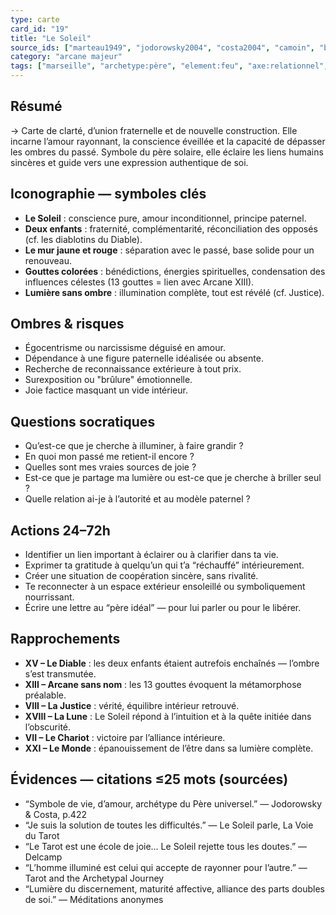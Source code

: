 ```yaml
---
type: carte
card_id: "19"
title: "Le Soleil"
source_ids: ["marteau1949", "jodorowsky2004", "costa2004", "camoin", "bendov", "delcamp", "nadolny", "jung"]
category: "arcane majeur"
tags: ["marseille", "archetype:père", "element:feu", "axe:relationnel", "axe:conscience", "symboles:double", "initiation:lumineuse"]
---
```


## Résumé
→ Carte de clarté, d’union fraternelle et de nouvelle construction. Elle incarne l’amour rayonnant, la conscience éveillée et la capacité de dépasser les ombres du passé. Symbole du père solaire, elle éclaire les liens humains sincères et guide vers une expression authentique de soi.

## Iconographie — symboles clés
- **Le Soleil** : conscience pure, amour inconditionnel, principe paternel.
- **Deux enfants** : fraternité, complémentarité, réconciliation des opposés (cf. les diablotins du Diable).
- **Le mur jaune et rouge** : séparation avec le passé, base solide pour un renouveau.
- **Gouttes colorées** : bénédictions, énergies spirituelles, condensation des influences célestes (13 gouttes = lien avec Arcane XIII).
- **Lumière sans ombre** : illumination complète, tout est révélé (cf. Justice).

## Ombres & risques
- Égocentrisme ou narcissisme déguisé en amour.
- Dépendance à une figure paternelle idéalisée ou absente.
- Recherche de reconnaissance extérieure à tout prix.
- Surexposition ou "brûlure" émotionnelle.
- Joie factice masquant un vide intérieur.

## Questions socratiques
- Qu’est-ce que je cherche à illuminer, à faire grandir ?
- En quoi mon passé me retient-il encore ?
- Quelles sont mes vraies sources de joie ?
- Est-ce que je partage ma lumière ou est-ce que je cherche à briller seul ?
- Quelle relation ai-je à l’autorité et au modèle paternel ?

## Actions 24–72h
- Identifier un lien important à éclairer ou à clarifier dans ta vie.
- Exprimer ta gratitude à quelqu’un qui t’a “réchauffé” intérieurement.
- Créer une situation de coopération sincère, sans rivalité.
- Te reconnecter à un espace extérieur ensoleillé ou symboliquement nourrissant.
- Écrire une lettre au “père idéal” — pour lui parler ou pour le libérer.

## Rapprochements
- **XV – Le Diable** : les deux enfants étaient autrefois enchaînés — l’ombre s’est transmutée.
- **XIII – Arcane sans nom** : les 13 gouttes évoquent la métamorphose préalable.
- **VIII – La Justice** : vérité, équilibre intérieur retrouvé.
- **XVIII – La Lune** : Le Soleil répond à l’intuition et à la quête initiée dans l’obscurité.
- **VII – Le Chariot** : victoire par l’alliance intérieure.
- **XXI – Le Monde** : épanouissement de l’être dans sa lumière complète.

## Évidences — citations ≤25 mots (sourcées)
- “Symbole de vie, d’amour, archétype du Père universel.” — Jodorowsky & Costa, p.422
- “Je suis la solution de toutes les difficultés.” — Le Soleil parle, La Voie du Tarot
- “Le Tarot est une école de joie… Le Soleil rejette tous les doutes.” — Delcamp
- “L’homme illuminé est celui qui accepte de rayonner pour l’autre.” — Tarot and the Archetypal Journey
- “Lumière du discernement, maturité affective, alliance des parts doubles de soi.” — Méditations anonymes
